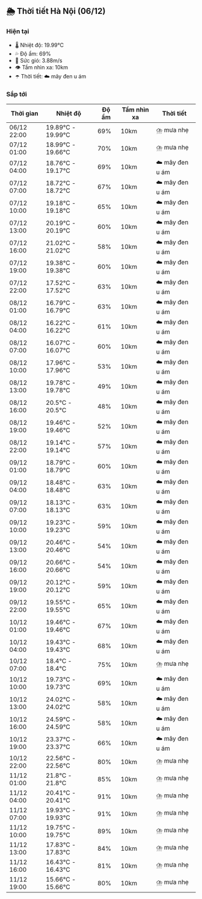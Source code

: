 ## 🌦️ Thời tiết Hà Nội (06/12)

### Hiện tại

- 🌡️ Nhiệt độ: 19.99℃
- 💦 Độ ẩm: 69%
- 💨 Sức gió: 3.88m/s
- 👁️ Tầm nhìn xa: 10km
- ☂️ Thời tiết: ☁️ mây đen u ám

### Sắp tới

| Thời gian | Nhiệt độ | Độ ẩm | Tầm nhìn xa | Thời tiết |
| --- | --- | --- | --- | --- |
| 06/12 22:00 | 19.89℃ - 19.99℃ | 69% | 10km | ⛈️ mưa nhẹ |
| 07/12 01:00 | 18.99℃ - 19.66℃ | 70% | 10km | ⛈️ mưa nhẹ |
| 07/12 04:00 | 18.76℃ - 19.17℃ | 69% | 10km | ☁️ mây đen u ám |
| 07/12 07:00 | 18.72℃ - 18.72℃ | 67% | 10km | ☁️ mây đen u ám |
| 07/12 10:00 | 19.18℃ - 19.18℃ | 65% | 10km | ☁️ mây đen u ám |
| 07/12 13:00 | 20.19℃ - 20.19℃ | 60% | 10km | ☁️ mây đen u ám |
| 07/12 16:00 | 21.02℃ - 21.02℃ | 58% | 10km | ☁️ mây đen u ám |
| 07/12 19:00 | 19.38℃ - 19.38℃ | 60% | 10km | ☁️ mây đen u ám |
| 07/12 22:00 | 17.52℃ - 17.52℃ | 63% | 10km | ☁️ mây đen u ám |
| 08/12 01:00 | 16.79℃ - 16.79℃ | 63% | 10km | ☁️ mây đen u ám |
| 08/12 04:00 | 16.22℃ - 16.22℃ | 61% | 10km | ☁️ mây đen u ám |
| 08/12 07:00 | 16.07℃ - 16.07℃ | 60% | 10km | ☁️ mây đen u ám |
| 08/12 10:00 | 17.96℃ - 17.96℃ | 53% | 10km | ☁️ mây đen u ám |
| 08/12 13:00 | 19.78℃ - 19.78℃ | 49% | 10km | ☁️ mây đen u ám |
| 08/12 16:00 | 20.5℃ - 20.5℃ | 48% | 10km | ☁️ mây đen u ám |
| 08/12 19:00 | 19.46℃ - 19.46℃ | 52% | 10km | ☁️ mây đen u ám |
| 08/12 22:00 | 19.14℃ - 19.14℃ | 57% | 10km | ☁️ mây đen u ám |
| 09/12 01:00 | 18.79℃ - 18.79℃ | 60% | 10km | ☁️ mây đen u ám |
| 09/12 04:00 | 18.48℃ - 18.48℃ | 63% | 10km | ☁️ mây đen u ám |
| 09/12 07:00 | 18.13℃ - 18.13℃ | 63% | 10km | ☁️ mây đen u ám |
| 09/12 10:00 | 19.23℃ - 19.23℃ | 59% | 10km | ☁️ mây đen u ám |
| 09/12 13:00 | 20.46℃ - 20.46℃ | 54% | 10km | ☁️ mây đen u ám |
| 09/12 16:00 | 20.66℃ - 20.66℃ | 54% | 10km | ☁️ mây đen u ám |
| 09/12 19:00 | 20.12℃ - 20.12℃ | 59% | 10km | ☁️ mây đen u ám |
| 09/12 22:00 | 19.55℃ - 19.55℃ | 65% | 10km | ☁️ mây đen u ám |
| 10/12 01:00 | 19.46℃ - 19.46℃ | 67% | 10km | ☁️ mây đen u ám |
| 10/12 04:00 | 19.43℃ - 19.43℃ | 68% | 10km | ☁️ mây đen u ám |
| 10/12 07:00 | 18.4℃ - 18.4℃ | 75% | 10km | ⛈️ mưa nhẹ |
| 10/12 10:00 | 19.73℃ - 19.73℃ | 69% | 10km | ☁️ mây đen u ám |
| 10/12 13:00 | 24.02℃ - 24.02℃ | 58% | 10km | ☁️ mây đen u ám |
| 10/12 16:00 | 24.59℃ - 24.59℃ | 58% | 10km | ☁️ mây đen u ám |
| 10/12 19:00 | 23.37℃ - 23.37℃ | 66% | 10km | ☁️ mây đen u ám |
| 10/12 22:00 | 22.56℃ - 22.56℃ | 80% | 10km | ⛈️ mưa nhẹ |
| 11/12 01:00 | 21.8℃ - 21.8℃ | 85% | 10km | ⛈️ mưa nhẹ |
| 11/12 04:00 | 20.41℃ - 20.41℃ | 91% | 10km | ⛈️ mưa nhẹ |
| 11/12 07:00 | 19.93℃ - 19.93℃ | 91% | 10km | ⛈️ mưa nhẹ |
| 11/12 10:00 | 19.75℃ - 19.75℃ | 89% | 10km | ⛈️ mưa nhẹ |
| 11/12 13:00 | 17.83℃ - 17.83℃ | 84% | 10km | ⛈️ mưa nhẹ |
| 11/12 16:00 | 16.43℃ - 16.43℃ | 81% | 10km | ⛈️ mưa nhẹ |
| 11/12 19:00 | 15.66℃ - 15.66℃ | 80% | 10km | ⛈️ mưa nhẹ |
